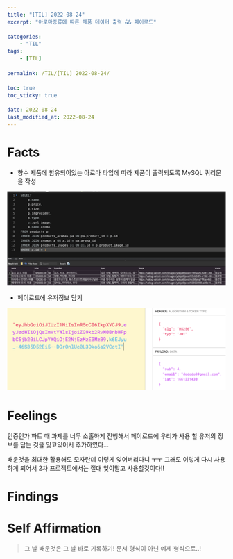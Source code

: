 ```yaml
---
title: "[TIL] 2022-08-24"
excerpt: "아로마종류에 따른 제품 데이터 출력 && 페이로드"

categories:
    - "TIL"
tags:
    - [TIL]

permalink: /TIL/[TIL] 2022-08-24/

toc: true
toc_sticky: true

date: 2022-08-24
last_modified_at: 2022-08-24
---
```

# Facts

- 향수 제품에 함유되어있는 아로마 타입에 따라 제품이 출력되도록 MySQL 쿼리문을 작성

![](../../assets/images/posts_img/TIL/2022-08-24-TIL1.png)

- 페이로드에 유저정보 담기
  
![](../../assets/images/posts_img/TIL/2022-08-24-TIL2.png)

# Feelings

인증인가 파트 때 과제를 너무 소홀하게 진행해서 페이로드에 우리가 사용 할 유저의 정보를 담는 것을 잊고있어서 추가하였다...

배운것을 최대한 활용해도 모자란데 이렇게 잊어버리다니 ㅜㅜ 그래도 이렇게 다시 사용하게 되어서 2차 프로젝트에서는 절대 잊이말고 사용할것이다!!

# Findings



# Self Affirmation
> 그 날 배운것은 그 날 바로 기록하기! 문서 형식이 아닌 예제 형식으로..!